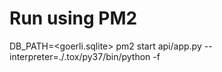 # Run using PM2

DB_PATH=<goerli.sqlite> pm2 start api/app.py --interpreter=./.tox/py37/bin/python -f
